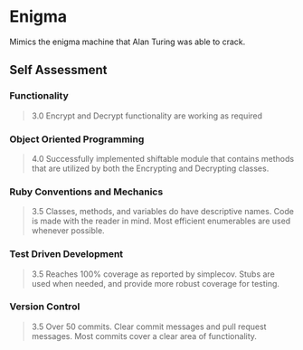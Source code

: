# Enigma
Mimics the enigma machine that Alan Turing was able to crack.

## Self Assessment

### Functionality

> 3.0 Encrypt and Decrypt functionality are working as required

### Object Oriented Programming

> 4.0 Successfully implemented shiftable module that contains methods that are utilized by both the Encrypting and Decrypting classes.

### Ruby Conventions and Mechanics

> 3.5 Classes, methods, and variables do have descriptive names. Code is made with the reader in mind. Most efficient enumerables are used whenever possible.

### Test Driven Development

> 3.5 Reaches 100% coverage as reported by simplecov. Stubs are used when needed, and provide more robust coverage for testing.

### Version Control

> 3.5 Over 50 commits. Clear commit messages and pull request messages. Most commits cover a clear area of functionality.
